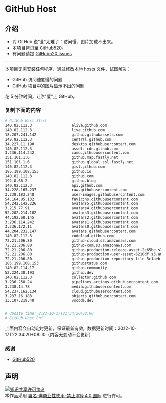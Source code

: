 # GitHub Host
## 介绍
- 对 GitHub 说"爱"太难了：访问慢、图片加载不出来。
- 本项目拷贝至 [GitHub520](https://github.com/521xueweihan/GitHub520)。
- 有问题请提 [GitHub520 issues](https://github.com/521xueweihan/GitHub520/issues/new)

---

本项目无需安装任何程序，通过修改本地 hosts 文件，试图解决：
- GitHub 访问速度慢的问题
- GitHub 项目中的图片显示不出的问题

花 5 分钟时间，让你"爱"上 GitHub。

### 复制下面的内容
```bash
# GitHub Host Start
140.82.112.3                  alive.github.com
140.82.112.3                  live.github.com
18.207.241.142                github.githubassets.com
140.82.112.3                  central.github.com
34.227.11.190                 desktop.githubusercontent.com
140.82.112.3                  assets-cdn.github.com
3.236.114.242                 camo.githubusercontent.com
151.101.1.6                   github.map.fastly.net
151.101.1.6                   github.global.ssl.fastly.net
140.82.112.3                  gist.github.com
185.199.108.153               github.io
140.82.112.3                  github.com
192.0.66.2                    github.blog
140.82.112.3                  api.github.com
34.228.165.237                raw.githubusercontent.com
3.238.183.240                 user-images.githubusercontent.com
54.164.85.132                 favicons.githubusercontent.com
54.242.142.226                avatars5.githubusercontent.com
3.215.77.91                   avatars4.githubusercontent.com
52.202.214.182                avatars3.githubusercontent.com
44.192.68.145                 avatars2.githubusercontent.com
3.236.114.242                 avatars1.githubusercontent.com
3.236.172.11                  avatars0.githubusercontent.com
44.204.232.147                avatars.githubusercontent.com
140.82.112.3                  codeload.github.com
72.21.206.80                  github-cloud.s3.amazonaws.com
72.21.206.80                  github-com.s3.amazonaws.com
72.21.206.80                  github-production-release-asset-2e65be.s3.amazonaws.com
72.21.206.80                  github-production-user-asset-6210df.s3.amazonaws.com
72.21.206.80                  github-production-repository-file-5c1aeb.s3.amazonaws.com
185.199.108.153               githubstatus.com
140.82.114.17                 github.community
52.224.38.193                 github.dev
140.82.112.3                  collector.github.com
3.236.250.24                  pipelines.actions.githubusercontent.com
3.238.14.78                   media.githubusercontent.com
54.237.162.134                cloud.githubusercontent.com
3.237.16.183                  objects.githubusercontent.com
13.107.219.40                 vscode.dev


# Update time: 2022-10-17T22:34:20+08:00
# GitHub Host End

```
上面内容会自动定时更新，保证最新有效。数据更新时间：2022-10-17T22:34:20+08:00（内容无变动不会更新）

### 感谢

- [GitHub520](https://github.com/521xueweihan/GitHub520)

## 声明
<a rel="license" href="https://creativecommons.org/licenses/by-nc-nd/4.0/deed.zh"><img alt="知识共享许可协议" style="border-width: 0" src="https://licensebuttons.net/l/by-nc-nd/4.0/88x31.png"></a><br>本作品采用 <a rel="license" href="https://creativecommons.org/licenses/by-nc-nd/4.0/deed.zh">署名-非商业性使用-禁止演绎 4.0 国际</a> 进行许可。